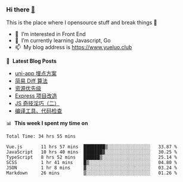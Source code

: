 ### Hi there <a href="https://www.yueluo.club/"> 👋 </a>
This is the place where I opensource stuff and break things :rofl:

- 👀 &nbsp;I’m interested in Front End
- 🌱 &nbsp;I’m currently learning Javascript, Go
- 📫 &nbsp;My blog address is https://www.yueluo.club

📕 &nbsp;**Latest Blog Posts**

<!-- BLOG-POST-LIST:START -->
- [uni-app 埋点方案](https://www.yueluo.club/detail?articleId=62a98ef5106aa1400faa2012)
- [简易 Diff 算法](https://www.yueluo.club/detail?articleId=62a89ef0106aa1400faa1928)
- [资源优先级](https://www.yueluo.club/detail?articleId=62a452e18e159c5c8f5e318c)
- [Express 项目改造](https://www.yueluo.club/detail?articleId=62a3f37f8e159c5c8f5e2d97)
- [JS 奇技淫巧（二）](https://www.yueluo.club/detail?articleId=62a0440f8e159c5c8f5e13af)
- [编译工具、代码检查](https://www.yueluo.club/detail?articleId=629e0ebb1b72002733d9ffbf)
<!-- BLOG-POST-LIST:END -->

📊 &nbsp;**This week I spent my time on**

<!--START_SECTION:waka-->

```text
Total Time: 34 hrs 55 mins

Vue.js       11 hrs 57 mins  ████████▒░░░░░░░░░░░░░░░░   33.87 %
JavaScript   10 hrs 40 mins  ███████▓░░░░░░░░░░░░░░░░░   30.25 %
TypeScript   8 hrs 52 mins   ██████▒░░░░░░░░░░░░░░░░░░   25.14 %
SCSS         1 hr 41 mins    █▒░░░░░░░░░░░░░░░░░░░░░░░   04.80 %
JSON         1 hr 8 mins     ▓░░░░░░░░░░░░░░░░░░░░░░░░   03.24 %
Markdown     26 mins         ▒░░░░░░░░░░░░░░░░░░░░░░░░   01.26 %
```

<!--END_SECTION:waka-->